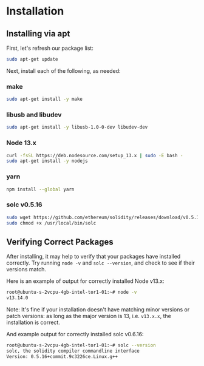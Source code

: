 # Installation

## Installing via apt

First, let's refresh our package list:
```sh
sudo apt-get update
```

Next, install each of the following, as needed:

### make
```sh
sudo apt-get install -y make
```

### libusb and libudev
```sh
sudo apt-get install -y libusb-1.0-0-dev libudev-dev
```

### Node 13.x
```sh
curl -fsSL https://deb.nodesource.com/setup_13.x | sudo -E bash -
sudo apt-get install -y nodejs
```

### yarn
```sh
npm install --global yarn
```

### solc v0.5.16
```sh
sudo wget https://github.com/ethereum/solidity/releases/download/v0.5.16/solc-static-linux -O /usr/local/bin/solc
sudo chmod +x /usr/local/bin/solc
```

## Verifying Correct Packages

After installing, it may help to verify that your packages have installed correctly. Try running `node -v` and `solc --version`, and check to see if their versions match.

Here is an example of output for correctly installed Node v13.x:
```sh
root@ubuntu-s-2vcpu-4gb-intel-tor1-01:~# node -v
v13.14.0
```
Note: It's fine if your installation doesn't have matching minor versions or patch versions: as long as the major version is 13, i.e. `v13.x.x`, the installation is correct.

And example output for correctly installed solc v0.6.16:
```sh
root@ubuntu-s-2vcpu-4gb-intel-tor1-01:~# solc --version
solc, the solidity compiler commandline interface
Version: 0.5.16+commit.9c3226ce.Linux.g++
```
